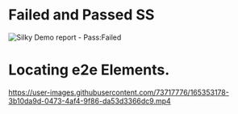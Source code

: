 # Failed and Passed SS

![Silky Demo report - Pass:Failed](https://user-images.githubusercontent.com/73717776/165061546-f8fef37d-399f-45cd-928e-a711a73123f9.jpeg)


# Locating e2e Elements.

https://user-images.githubusercontent.com/73717776/165353178-3b10da9d-0473-4af4-9f86-da53d3366dc9.mp4

